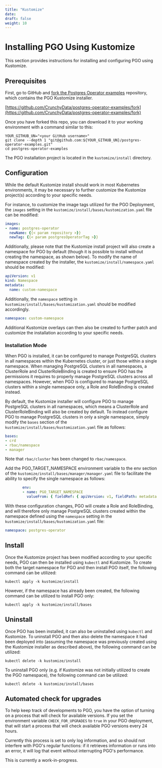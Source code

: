 ```yaml
---
title: "Kustomize"
date:
draft: false
weight: 10
---
```


# Installing PGO Using Kustomize

This section provides instructions for installing and configuring PGO using Kustomize.

## Prerequisites

First, go to GitHub and [fork the Postgres Operator examples](https://github.com/CrunchyData/postgres-operator-examples/fork)
repository, which contains the PGO Kustomize installer.

[https://github.com/CrunchyData/postgres-operator-examples/fork](https://github.com/CrunchyData/postgres-operator-examples/fork)

Once you have forked this repo, you can download it to your working environment with a command 
similar to this:

```
YOUR_GITHUB_UN="<your GitHub username>"
git clone --depth 1 "git@github.com:${YOUR_GITHUB_UN}/postgres-operator-examples.git"
cd postgres-operator-examples
```

The PGO installation project is located in the `kustomize/install` directory.

## Configuration

While the default Kustomize install should work in most Kubernetes environments, it may be 
necessary to further customize the Kustomize project(s) according to your specific needs.

For instance, to customize the image tags utilized for the PGO Deployment, the `images` setting
in the `kustomize/install/bases/kustomization.yaml` file can be modified:

```yaml
images:
- name: postgres-operator
  newName: {{< param repository >}}
  newTag: {{< param postgresOperatorTag >}}
```

Additionally, please note that the Kustomize install project will also create a namespace for PGO
by default (though it is possible to install without creating the namespace, as shown below).  To
modify the name of namespace created by the installer, the `kustomize/install/namespace.yaml`
should be modified:

```yaml
apiVersion: v1
kind: Namespace
metadata:
  name: custom-namespace
```

Additionally, the `namespace` setting in  `kustomize/install/bases/kustomization.yaml` should be
modified accordingly.

```yaml
namespace: custom-namespace
```

Additional Kustomize overlays can then also be created to further patch and customize the
installation according to your specific needs.

### Installation Mode

When PGO is installed, it can be configured to manage PostgreSQL clusters in all namespaces within
the Kubernetes cluster, or just those within a single namespace.  When managing PostgreSQL
clusters in all namespaces, a ClusterRole and ClusterRoleBinding is created to ensure PGO has
the permissions it requires to properly manage PostgreSQL clusters across all namespaces.  However,
when PGO is configured to manage PostgreSQL clusters within a single namespace only, a Role and 
RoleBinding is created instead.

By default, the Kustomize installer will configure PGO to manage PostgreSQL clusters in all
namespaces, which means a ClusterRole and ClusterRoleBinding will also be created by default.
To instead configure PGO to manage PostgreSQL clusters in only a single namespace, simply modify 
the `bases` section of the `kustomize/install/bases/kustomization.yaml` file as follows:

```yaml
bases:
- crd
- rbac/namespace
- manager
```

Note that `rbac/cluster` has been changed to `rbac/namespace`.  

Add the PGO_TARGET_NAMESPACE environment variable to the env section of the `kustomize/install/bases/manager/manager.yaml` file to facilitate the ability to specify the single namespace as follows:

```yaml
        env:
        - name: PGO_TARGET_NAMESPACE
          valueFrom: { fieldRef: { apiVersion: v1, fieldPath: metadata.namespace } }
```

With these configuration changes, PGO will create a Role and RoleBinding, and will therefore only manage PostgreSQL clusters created within the namespace defined using the `namespace` setting in the
`kustomize/install/bases/kustomization.yaml` file:

```yaml
namespace: postgres-operator
```

## Install

Once the Kustomize project has been modified according to your specific needs, PGO can then
be installed using `kubectl` and Kustomize.  To create both the target namespace for PGO and
then install PGO itself, the following command can be utilized:

```shell
kubectl apply -k kustomize/install
```

However, if the namespace has already been created, the following command can be utilized to
install PGO only:

```shell
kubectl apply -k kustomize/install/bases
```

## Uninstall

Once PGO has been installed, it can also be uninstalled using `kubectl` and Kustomize.
To uninstall PGO and then also delete the namespace it had been deployed into (assuming the 
namespace was previously created using the Kustomize installer as described above), the 
following command can be utilized:

```shell
kubectl delete -k kustomize/install
```

To uninstall PGO only (e.g. if Kustomize was not initially utilized to create the PGO namespace),
the following command can be utilized:

```shell
kubectl delete -k kustomize/install/bases
```

## Automated check for upgrades

To help keep track of developments to PGO, you have the option of turning on a process that
will check for available versions. If you set the environment variable `CHECK_FOR_UPGRADES` 
to `true` in your PGO deployment, that will start a process that will check available 
PGO versions every 24 hours.

Currently this process is set to only log information, and so should not interfere 
with PGO's regular functions: if it retrieves information or runs into an error, it will 
log that event without interrupting PGO's performance.

This is currently a work-in-progress.